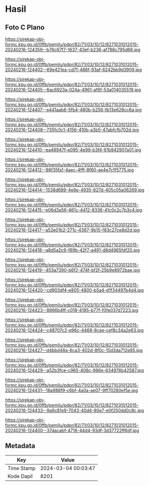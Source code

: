 # Hasil

## Foto C Plano

https://sirekap-obj-formc.kpu.go.id/0ffb/pemilu/pdpr/82/71/03/10/12/8271031012015-20240216-124359--b76c67f7-1637-43ef-b236-af788c795d66.jpg

https://sirekap-obj-formc.kpu.go.id/0ffb/pemilu/pdpr/82/71/03/10/12/8271031012015-20240216-124402--69e421ea-cd7f-486f-93af-6242bb9d3909.jpg

https://sirekap-obj-formc.kpu.go.id/0ffb/pemilu/pdpr/82/71/03/10/12/8271031012015-20240216-124405--6ac6923a-024a-4961-af6f-53a014035519.jpg

https://sirekap-obj-formc.kpu.go.id/0ffb/pemilu/pdpr/82/71/03/10/12/8271031012015-20240216-124407--e441aab6-5fb4-480b-b256-fb13e628cc6a.jpg

https://sirekap-obj-formc.kpu.go.id/0ffb/pemilu/pdpr/82/71/03/10/12/8271031012015-20240216-124408--735fc0c1-4156-410b-a3b5-47abfcfb702d.jpg

https://sirekap-obj-formc.kpu.go.id/0ffb/pemilu/pdpr/82/71/03/10/12/8271031012015-20240216-124410--ea48947f-e095-4e99-b3f4-61b942907a01.jpg

https://sirekap-obj-formc.kpu.go.id/0ffb/pemilu/pdpr/82/71/03/10/12/8271031012015-20240216-124412--98f35fa1-4aec-4fff-8f60-ae4e7c1f5775.jpg

https://sirekap-obj-formc.kpu.go.id/0ffb/pemilu/pdpr/82/71/03/10/12/8271031012015-20240216-124414--1538d689-4e6e-4935-827d-405c05a06269.jpg

https://sirekap-obj-formc.kpu.go.id/0ffb/pemilu/pdpr/82/71/03/10/12/8271031012015-20240216-124415--e06d3a56-461c-4412-8336-41c0c2c7b3c4.jpg

https://sirekap-obj-formc.kpu.go.id/0ffb/pemilu/pdpr/82/71/03/10/12/8271031012015-20240216-124417--a52e01b2-271c-4367-9b15-f83c27ce8d2d.jpg

https://sirekap-obj-formc.kpu.go.id/0ffb/pemilu/pdpr/82/71/03/10/12/8271031012015-20240216-124418--a8d5a2c9-f89b-42f7-a491-d8d4965fdf20.jpg

https://sirekap-obj-formc.kpu.go.id/0ffb/pemilu/pdpr/82/71/03/10/12/8271031012015-20240216-124419--453a7390-b6f2-474f-bf2f-25b9e8972bae.jpg

https://sirekap-obj-formc.kpu.go.id/0ffb/pemilu/pdpr/82/71/03/10/12/8271031012015-20240216-124420--cd903df4-e805-4800-b5a4-d1f34497b4d4.jpg

https://sirekap-obj-formc.kpu.go.id/0ffb/pemilu/pdpr/82/71/03/10/12/8271031012015-20240216-124423--8866b4ff-c018-4195-b77f-f0fe037d7223.jpg

https://sirekap-obj-formc.kpu.go.id/0ffb/pemilu/pdpr/82/71/03/10/12/8271031012015-20240216-124424--c48707c2-e96c-4468-8cae-cef8c34a2e63.jpg

https://sirekap-obj-formc.kpu.go.id/0ffb/pemilu/pdpr/82/71/03/10/12/8271031012015-20240216-124427--d4bbd48a-6ca3-402d-8f0c-15d3da712e85.jpg

https://sirekap-obj-formc.kpu.go.id/0ffb/pemilu/pdpr/82/71/03/10/12/8271031012015-20240216-124429--a52b3fce-c965-406c-986e-634976b42587.jpg

https://sirekap-obj-formc.kpu.go.id/0ffb/pemilu/pdpr/82/71/03/10/12/8271031012015-20240216-124431--18a988f9-c6bf-4a0a-ae07-9ff70280ef5e.jpg

https://sirekap-obj-formc.kpu.go.id/0ffb/pemilu/pdpr/82/71/03/10/12/8271031012015-20240216-124433--9a9c81e9-7043-40d4-80e7-e0f250dd0c8c.jpg

https://sirekap-obj-formc.kpu.go.id/0ffb/pemilu/pdpr/82/71/03/10/12/8271031012015-20240216-124400--37dacabf-4716-44d4-93df-3d37722ff6df.jpg


## Metadata

| Key        | Value               |
| ---------- | ------------------- |
| Time Stamp | 2024-03-04 00:03:47 |
| Kode Dapil | 8201                |



